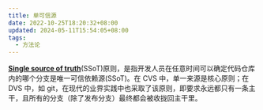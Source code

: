 ```yaml
---
title: 单可信源
date: 2022-10-25T18:20:32+08:00
updated: 2024-05-11T15:54:05+08:00
tags:
  - 方法论
---
```


**[Single source of truth](https://link.zhihu.com/?target=https%3A//en.wikipedia.org/wiki/Single_source_of_truth)**(SSoT)原则，是指开发人员在任意时间可以确定代码仓库内的哪个分支是唯一可信依赖源(SSoT)。在 CVS 中，单一来源是核心原则；在 DVS 中，如 git，在现代的业界实践中也采取了该原则，即要求永远都只有一条主干，且所有的分支（除了发布分支）最终都会被收拢回主干里。
